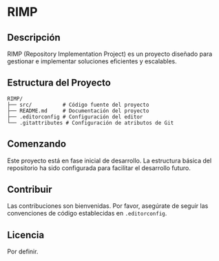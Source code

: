 # RIMP

## Descripción

RIMP (Repository Implementation Project) es un proyecto diseñado para gestionar e implementar soluciones eficientes y escalables.

## Estructura del Proyecto

```
RIMP/
├── src/          # Código fuente del proyecto
├── README.md     # Documentación del proyecto
├── .editorconfig # Configuración del editor
└── .gitattributes # Configuración de atributos de Git
```

## Comenzando

Este proyecto está en fase inicial de desarrollo. La estructura básica del repositorio ha sido configurada para facilitar el desarrollo futuro.

## Contribuir

Las contribuciones son bienvenidas. Por favor, asegúrate de seguir las convenciones de código establecidas en `.editorconfig`.

## Licencia

Por definir.
